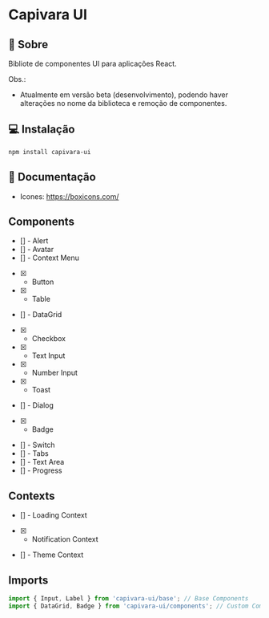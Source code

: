 # Capivara UI

## 🔎 Sobre
Bibliote de componentes UI para aplicações React.

Obs.: 
- Atualmente em versão beta (desenvolvimento), podendo haver alterações no nome da biblioteca e remoção de componentes.

## 💻 Instalação

```sh
npm install capivara-ui
```

## 📖 Documentação
- Icones: https://boxicons.com/

## Components
- [] - Alert
- [] - Avatar
- [] - Context Menu
- [x] - Button
- [x] - Table
- [] - DataGrid
- [x] - Checkbox
- [x] - Text Input
- [x] - Number Input
- [x] - Toast
- [] - Dialog
- [x] - Badge
- [] - Switch
- [] - Tabs
- [] - Text Area
- [] - Progress

## Contexts
- [] - Loading Context
- [x] - Notification Context
- [] - Theme Context

## Imports
``` jsx
import { Input, Label } from 'capivara-ui/base'; // Base Components
import { DataGrid, Badge } from 'capivara-ui/components'; // Custom Components
```
